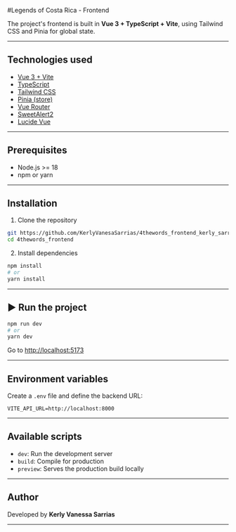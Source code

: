 #Legends of Costa Rica - Frontend

The project's frontend is built in **Vue 3 + TypeScript + Vite**, using Tailwind CSS and Pinia for global state.

---

## Technologies used
- [Vue 3 + Vite](https://vitejs.dev/)
- [TypeScript](https://www.typescriptlang.org/)
- [Tailwind CSS](https://tailwindcss.com/)
- [Pinia (store)](https://pinia.vuejs.org/)
- [Vue Router](https://router.vuejs.org/)
- [SweetAlert2](https://sweetalert2.github.io/)
- [Lucide Vue](https://lucide.dev/icons/)

---

## Prerequisites

- Node.js >= 18
- npm or yarn

---

## Installation

1. Clone the repository

```bash
git https://github.com/KerlyVanesaSarrias/4thewords_frontend_kerly_sarrias
cd 4thewords_frontend
```

2. Install dependencies

```bash
npm install
# or
yarn install
```

---

## ▶️ Run the project

```bash
npm run dev
# or
yarn dev
```

Go to [http://localhost:5173](http://localhost:5173)

---

## Environment variables

Create a `.env` file and define the backend URL:

```
VITE_API_URL=http://localhost:8000
```

---

## Available scripts

- `dev`: Run the development server
- `build`: Compile for production
- `preview`: Serves the production build locally

---

## Author

Developed by **Kerly Vanessa Sarrias**

---
 

